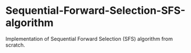 # Sequential-Forward-Selection-SFS-algorithm
Implementation of Sequential Forward Selection (SFS) algorithm from scratch.
